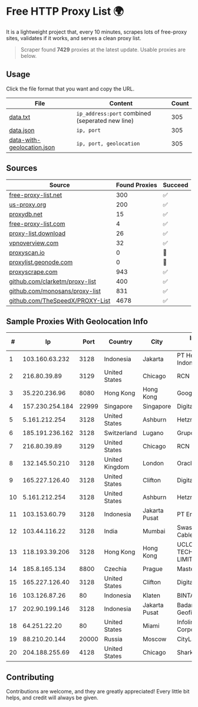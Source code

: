
# Free HTTP Proxy List 🌍

It is a lightweight project that, every 10 minutes, scrapes lots of free-proxy sites, validates if it works, and serves a clean proxy list.


> Scraper found **7429** proxies at the latest update. Usable proxies are below.

## Usage

Click the file format that you want and copy the URL.


|File|Content|Count|
|----|-------|-----|
|[data.txt](https://raw.githubusercontent.com/themiralay/Proxy-List-World/master/data.txt)|`ip_address:port` combined (seperated new line)|305|
|[data.json](https://raw.githubusercontent.com/themiralay/Proxy-List-World/master/data.json)|`ip, port`|305|
|[data-with-geolocation.json](https://raw.githubusercontent.com/themiralay/Proxy-List-World/master/data-with-geolocation.json)|`ip, port, geolocation`|305|

## Sources

|Source|Found Proxies|Succeed|
|------|-------------|-------|
|[free-proxy-list.net](https://free-proxy-list.net)|300|✅|
|[us-proxy.org](https://www.us-proxy.org)|200|✅|
|[proxydb.net](http://proxydb.net)|15|✅|
|[free-proxy-list.com](https://free-proxy-list.com/?page=&port=&type%5B%5D=http&type%5B%5D=https&up_time=0&search=Search)|4|✅|
|[proxy-list.download](https://www.proxy-list.download/HTTP)|26|✅|
|[vpnoverview.com](https://vpnoverview.com/privacy/anonymous-browsing/free-proxy-servers)|32|✅|
|[proxyscan.io](https://www.proxyscan.io)|0|🚫|
|[proxylist.geonode.com](https://proxylist.geonode.com/api/proxy-list?limit=300&page=1&sort_by=lastChecked&sort_type=desc&protocols=http,https)|0|🚫|
|[proxyscrape.com](https://api.proxyscrape.com/v2/?request=displayproxies&protocol=http&timeout=10000&country=all&ssl=all&anonymity=all)|943|✅|
|[github.com/clarketm/proxy-list](https://raw.githubusercontent.com/clarketm/proxy-list/master/proxy-list-raw.txt)|400|✅|
|[github.com/monosans/proxy-list](https://raw.githubusercontent.com/monosans/proxy-list/main/proxies/http.txt)|831|✅|
|[github.com/TheSpeedX/PROXY-List](https://raw.githubusercontent.com/TheSpeedX/PROXY-List/master/http.txt)|4678|✅|


## Sample Proxies With Geolocation Info

|#|Ip|Port|Country|City|Internet Service Provider|
|-|--|----|-------|----|-------------------------|
|1|103.160.63.232|3128|Indonesia|Jakarta|PT Herza Digital Indonesia|
|2|216.80.39.89|3129|United States|Chicago|RCN|
|3|35.220.236.96|8080|Hong Kong|Hong Kong|Google LLC|
|4|157.230.254.184|22999|Singapore|Singapore|DigitalOcean, LLC|
|5|5.161.212.254|3128|United States|Ashburn|Hetzner Online GmbH|
|6|185.191.236.162|3128|Switzerland|Lugano|Grupo Panaglobal 15 S.A|
|7|216.80.39.89|3129|United States|Chicago|RCN|
|8|132.145.50.210|3128|United Kingdom|London|Oracle Corporation|
|9|165.227.126.40|3128|United States|Clifton|DigitalOcean, LLC|
|10|5.161.212.254|3128|United States|Ashburn|Hetzner Online GmbH|
|11|103.153.60.79|3128|Indonesia|Jakarta Pusat|PT Era Awan Digital|
|12|103.44.116.22|3128|India|Mumbai|Swastik Internet and Cables pvt. ltd|
|13|118.193.39.206|3128|Hong Kong|Hong Kong|UCLOUD INFORMATION TECHNOLOGY (HK) LIMITED|
|14|185.8.165.134|8800|Czechia|Prague|Master Internet s.r.o.|
|15|165.227.126.40|3128|United States|Clifton|DigitalOcean, LLC|
|16|103.126.87.26|80|Indonesia|Klaten|BINTANGPERKASAORION|
|17|202.90.199.146|3128|Indonesia|Jakarta Pusat|Badan Meteorologi dan Geofisika|
|18|64.251.22.20|80|United States|Miami|Infolink Global Corporation|
|19|88.210.20.144|20000|Russia|Moscow|CityLanCom LTD|
|20|204.188.255.69|4128|United States|Chicago|Sharktech|



## Contributing

Contributions are welcome, and they are greatly appreciated! Every
little bit helps, and credit will always be given.

